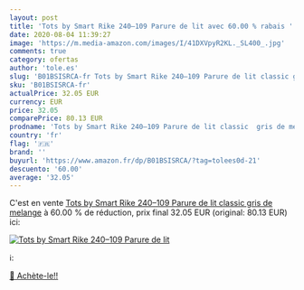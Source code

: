 ```yaml
---
layout: post
title: 'Tots by Smart Rike 240–109 Parure de lit avec 60.00 % rabais '
date: 2020-08-04 11:39:27
image: 'https://m.media-amazon.com/images/I/41DXVpyR2KL._SL400_.jpg'
comments: true
category: ofertas
author: 'tole.es'
slug: 'B01BSISRCA-fr Tots by Smart Rike 240–109 Parure de lit classic gris de...'
sku: 'B01BSISRCA-fr'
actualPrice: 32.05 EUR
currency: EUR
price: 32.05
comparePrice: 80.13 EUR
prodname: 'Tots by Smart Rike 240–109 Parure de lit classic  gris de melange'
country: 'fr'
flag: '🇫🇷'
brand: ''
buyurl: 'https://www.amazon.fr/dp/B01BSISRCA/?tag=tolees0d-21'
descuento: '60.00'
average: '32.05'
---
```


C'est en vente [Tots by Smart Rike 240–109 Parure de lit classic  gris de melange](https://www.amazon.fr/dp/B01BSISRCA/?tag=tolees0d-21)  à  60.00 % de réduction, prix final  32.05 EUR (original: 80.13 EUR) ici:

[![Tots by Smart Rike 240–109 Parure de lit](https://m.media-amazon.com/images/I/41DXVpyR2KL._SL400_.jpg)](https://www.amazon.fr/dp/B01BSISRCA/?tag=tolees0d-21)

ℹ️:


[🛒 Achète-le!!](https://www.amazon.fr/dp/B01BSISRCA/?tag=tolees0d-21)
